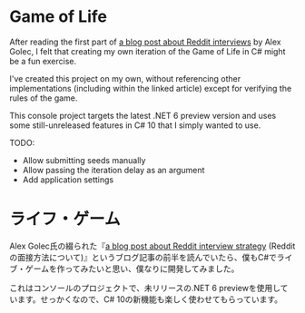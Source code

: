 # Game of Life

After reading the first part of [a blog post about Reddit interviews](https://alexgolec.dev/reddit-interview-problems-the-game-of-life/) by Alex Golec, I felt that creating my own iteration of the Game of Life in C# might be a fun exercise.

I've created this project on my own, without referencing other implementations (including within the linked article) except for verifying the rules of the game.

This console project targets the latest .NET 6 preview version and uses some still-unreleased features in C# 10 that I simply wanted to use.

TODO:
- Allow submitting seeds manually
- Allow passing the iteration delay as an argument
- Add application settings

# ライフ・ゲーム

Alex Golec氏の綴られた『[a blog post about Reddit interview strategy](https://alexgolec.dev/reddit-interview-problems-the-game-of-life/) (Redditの面接方法について)』というブログ記事の前半を読んでいたら、僕もC#でライブ・ゲームを作ってみたいと思い、僕なりに開発してみました。

これはコンソールのプロジェクトで、未リリースの.NET 6 previewを使用しています。せっかくなので、C# 10の新機能も楽しく使わせてもらっています。
